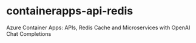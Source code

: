 # containerapps-api-redis
 Azure Container Apps: APIs, Redis Cache and Microservices with OpenAI Chat Completions
